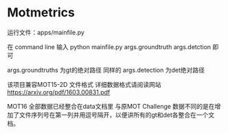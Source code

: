 # Motmetrics

运行文件：apps/mainfile.py

在 command line 输入 python mainfile.py args.groundtruth args.detction 即可 

args.groundtruths 为gt的绝对路径 同样的 args.detection 为det绝对路径

该项目兼容MOT15-2D 文件格式
详细数据格式请阅读网站 https://arxiv.org/pdf/1603.00831.pdf 

MOT16 全部数据已经整合在data文档里
与原MOT Challenge 数据不同的是在增加了文件序列号在第一列并用逗号隔开，以便讲所有的gt和det各整合在一个文档。
